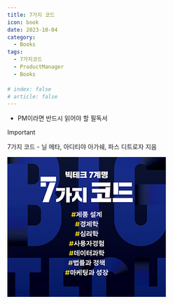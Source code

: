 ```yaml
---
title: 7가지 코드
icon: book
date: 2023-10-04
category:
  - Books
tags:
  - 7가지코드
  - ProductManager
  - Books

# index: false
# article: false
---
```


- PM이라면 반드시 읽어야 할 필독서

<!-- more -->

>[!important]
>7가지 코드 - 닐 메타, 아디티야 아가쉐, 파스 디트로자 지음

![표지](./Untitled.png)

<Catalog />
